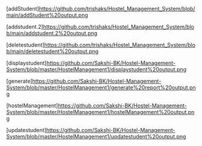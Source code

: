 [addStudent]https://github.com/trishaks/Hostel_Management_System/blob/main/addStudent%20output.png

[addstudent.2]https://github.com/trishaks/Hostel_Management_System/blob/main/addstudent.2%20output.png

[deletestudent]https://github.com/trishaks/Hostel_Management_System/blob/main/deletestudent%20output.png

[displaystudent]https://github.com/Sakshi-BK/Hostel-Management-System/blob/master/HostelManagement1/displaystudent%20output.png

[generate]https://github.com/Sakshi-BK/Hostel-Management-System/blob/master/HostelManagement1/generate%20report%20output.png

[hostelManagement]https://github.com/Sakshi-BK/Hostel-Management-System/blob/master/HostelManagement1/hostelManagement%20output.png

[updatestudent]https://github.com/Sakshi-BK/Hostel-Management-System/blob/master/HostelManagement1/updatestudent%20output.png
